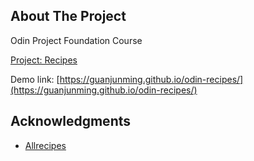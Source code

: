 <!-- ABOUT THE PROJECT -->
## About The Project

Odin Project Foundation Course

[Project: Recipes](https://www.theodinproject.com/lessons/foundations-recipes)

Demo link: [https://guanjunming.github.io/odin-recipes/](https://guanjunming.github.io/odin-recipes/)

<!-- ACKNOWLEDGMENTS -->
## Acknowledgments

* [Allrecipes](https://www.allrecipes.com/)
